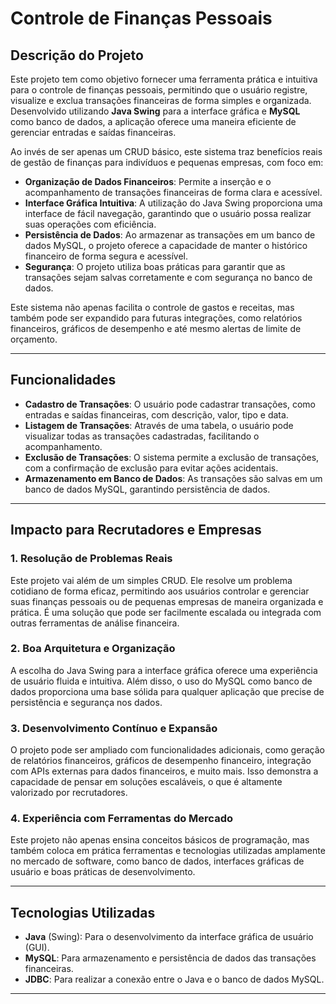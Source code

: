 # Controle de Finanças Pessoais

## Descrição do Projeto

Este projeto tem como objetivo fornecer uma ferramenta prática e intuitiva para o controle de finanças pessoais, permitindo que o usuário registre, visualize e exclua transações financeiras de forma simples e organizada. Desenvolvido utilizando **Java Swing** para a interface gráfica e **MySQL** como banco de dados, a aplicação oferece uma maneira eficiente de gerenciar entradas e saídas financeiras.

Ao invés de ser apenas um CRUD básico, este sistema traz benefícios reais de gestão de finanças para indivíduos e pequenas empresas, com foco em:

- **Organização de Dados Financeiros**: Permite a inserção e o acompanhamento de transações financeiras de forma clara e acessível.
- **Interface Gráfica Intuitiva**: A utilização do Java Swing proporciona uma interface de fácil navegação, garantindo que o usuário possa realizar suas operações com eficiência.
- **Persistência de Dados**: Ao armazenar as transações em um banco de dados MySQL, o projeto oferece a capacidade de manter o histórico financeiro de forma segura e acessível.
- **Segurança**: O projeto utiliza boas práticas para garantir que as transações sejam salvas corretamente e com segurança no banco de dados.
  
Este sistema não apenas facilita o controle de gastos e receitas, mas também pode ser expandido para futuras integrações, como relatórios financeiros, gráficos de desempenho e até mesmo alertas de limite de orçamento.

---

## Funcionalidades

- **Cadastro de Transações**: O usuário pode cadastrar transações, como entradas e saídas financeiras, com descrição, valor, tipo e data.
- **Listagem de Transações**: Através de uma tabela, o usuário pode visualizar todas as transações cadastradas, facilitando o acompanhamento.
- **Exclusão de Transações**: O sistema permite a exclusão de transações, com a confirmação de exclusão para evitar ações acidentais.
- **Armazenamento em Banco de Dados**: As transações são salvas em um banco de dados MySQL, garantindo persistência de dados.

---

## Impacto para Recrutadores e Empresas

### 1. **Resolução de Problemas Reais**
Este projeto vai além de um simples CRUD. Ele resolve um problema cotidiano de forma eficaz, permitindo aos usuários controlar e gerenciar suas finanças pessoais ou de pequenas empresas de maneira organizada e prática. É uma solução que pode ser facilmente escalada ou integrada com outras ferramentas de análise financeira.

### 2. **Boa Arquitetura e Organização**
A escolha do Java Swing para a interface gráfica oferece uma experiência de usuário fluida e intuitiva. Além disso, o uso do MySQL como banco de dados proporciona uma base sólida para qualquer aplicação que precise de persistência e segurança nos dados.

### 3. **Desenvolvimento Contínuo e Expansão**
O projeto pode ser ampliado com funcionalidades adicionais, como geração de relatórios financeiros, gráficos de desempenho financeiro, integração com APIs externas para dados financeiros, e muito mais. Isso demonstra a capacidade de pensar em soluções escaláveis, o que é altamente valorizado por recrutadores.

### 4. **Experiência com Ferramentas do Mercado**
Este projeto não apenas ensina conceitos básicos de programação, mas também coloca em prática ferramentas e tecnologias utilizadas amplamente no mercado de software, como banco de dados, interfaces gráficas de usuário e boas práticas de desenvolvimento.

---

## Tecnologias Utilizadas

- **Java** (Swing): Para o desenvolvimento da interface gráfica de usuário (GUI).
- **MySQL**: Para armazenamento e persistência de dados das transações financeiras.
- **JDBC**: Para realizar a conexão entre o Java e o banco de dados MySQL.
  
---


